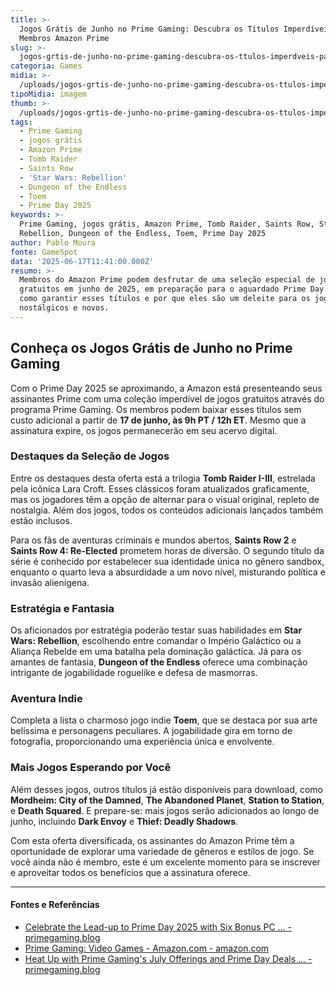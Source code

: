 ```yaml
---
title: >-
  Jogos Grátis de Junho no Prime Gaming: Descubra os Títulos Imperdíveis para
  Membros Amazon Prime
slug: >-
  jogos-grtis-de-junho-no-prime-gaming-descubra-os-ttulos-imperdveis-para-membros-amazon-prime
categoria: Games
midia: >-
  /uploads/jogos-grtis-de-junho-no-prime-gaming-descubra-os-ttulos-imperdveis-para-membros-amazon-prime-thumb.jpg
tipoMidia: imagem
thumb: >-
  /uploads/jogos-grtis-de-junho-no-prime-gaming-descubra-os-ttulos-imperdveis-para-membros-amazon-prime-thumb.jpg
tags:
  - Prime Gaming
  - jogos grátis
  - Amazon Prime
  - Tomb Raider
  - Saints Row
  - 'Star Wars: Rebellion'
  - Dungeon of the Endless
  - Toem
  - Prime Day 2025
keywords: >-
  Prime Gaming, jogos grátis, Amazon Prime, Tomb Raider, Saints Row, Star Wars:
  Rebellion, Dungeon of the Endless, Toem, Prime Day 2025
author: Pablo Moura
fonte: GameSpot
data: '2025-06-17T11:41:00.000Z'
resumo: >-
  Membros do Amazon Prime podem desfrutar de uma seleção especial de jogos
  gratuitos em junho de 2025, em preparação para o aguardado Prime Day. Descubra
  como garantir esses títulos e por que eles são um deleite para os jogadores
  nostálgicos e novos.
---
```


## Conheça os Jogos Grátis de Junho no Prime Gaming

Com o Prime Day 2025 se aproximando, a Amazon está presenteando seus assinantes Prime com uma coleção imperdível de jogos gratuitos através do programa Prime Gaming. Os membros podem baixar esses títulos sem custo adicional a partir de **17 de junho, às 9h PT / 12h ET**. Mesmo que a assinatura expire, os jogos permanecerão em seu acervo digital.

### Destaques da Seleção de Jogos

Entre os destaques desta oferta está a trilogia **Tomb Raider I-III**, estrelada pela icônica Lara Croft. Esses clássicos foram atualizados graficamente, mas os jogadores têm a opção de alternar para o visual original, repleto de nostalgia. Além dos jogos, todos os conteúdos adicionais lançados também estão inclusos.

Para os fãs de aventuras criminais e mundos abertos, **Saints Row 2** e **Saints Row 4: Re-Elected** prometem horas de diversão. O segundo título da série é conhecido por estabelecer sua identidade única no gênero sandbox, enquanto o quarto leva a absurdidade a um novo nível, misturando política e invasão alienígena.

### Estratégia e Fantasia

Os aficionados por estratégia poderão testar suas habilidades em **Star Wars: Rebellion**, escolhendo entre comandar o Império Galáctico ou a Aliança Rebelde em uma batalha pela dominação galáctica. Já para os amantes de fantasia, **Dungeon of the Endless** oferece uma combinação intrigante de jogabilidade roguelike e defesa de masmorras.

### Aventura Indie

Completa a lista o charmoso jogo indie **Toem**, que se destaca por sua arte belíssima e personagens peculiares. A jogabilidade gira em torno de fotografia, proporcionando uma experiência única e envolvente.

### Mais Jogos Esperando por Você

Além desses jogos, outros títulos já estão disponíveis para download, como **Mordheim: City of the Damned**, **The Abandoned Planet**, **Station to Station**, e **Death Squared**. E prepare-se: mais jogos serão adicionados ao longo de junho, incluindo **Dark Envoy** e **Thief: Deadly Shadows**.

Com esta oferta diversificada, os assinantes do Amazon Prime têm a oportunidade de explorar uma variedade de gêneros e estilos de jogo. Se você ainda não é membro, este é um excelente momento para se inscrever e aproveitar todos os benefícios que a assinatura oferece.



---

#### Fontes e Referências

- [Celebrate the Lead-up to Prime Day 2025 with Six Bonus PC ... - primegaming.blog](https://primegaming.blog/celebrate-the-lead-up-to-prime-day-2025-with-six-bonus-pc-games-from-prime-gaming-8c1eb2b6cb3a)
- [Prime Gaming: Video Games - Amazon.com - amazon.com](https://www.amazon.com/b?ie=UTF8&node=15195001011)
- [Heat Up with Prime Gaming's July Offerings and Prime Day Deals ... - primegaming.blog](https://primegaming.blog/heat-up-with-prime-gamings-july-offerings-and-prime-day-deals-363c9164e68d)
